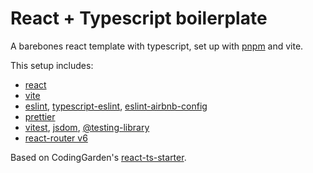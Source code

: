 # React + Typescript boilerplate

A barebones react template with typescript, set up with [pnpm](https://pnpm.io/) and vite.

This setup includes:
* [react](https://reactjs.org/)
* [vite](https://vitejs.dev/)
* [eslint](https://eslint.org/), [typescript-eslint](https://typescript-eslint.io/), [eslint-airbnb-config](https://github.com/airbnb/javascript)
* [prettier](https://prettier.io/)
* [vitest](https://vitest.dev/), [jsdom](https://github.com/jsdom/jsdom), [@testing-library](https://testing-library.com/)
* [react-router v6](https://reactrouter.com/en/main)

Based on CodingGarden's [react-ts-starter](https://github.com/CodingGarden/react-ts-starter).
